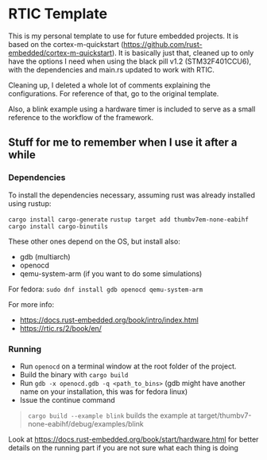 # RTIC Template

This is my personal template to use for future embedded projects. It is based
on the cortex-m-quickstart (https://github.com/rust-embedded/cortex-m-quickstart).
It is basically just that, cleaned up to only have the options I need when
using the black pill v1.2 (STM32F401CCU6), with the dependencies and main.rs
updated to work with RTIC.

Cleaning up, I deleted a whole lot of comments explaining the configurations.
For reference of that, go to the original template.

Also, a blink example using a hardware timer is included to serve as a small
reference to the workflow of the framework.

## Stuff for me to remember when I use it after a while

### Dependencies

To install the dependencies necessary, assuming rust was already installed
using rustup:

```cargo install cargo-generate```
```rustup target add thumbv7em-none-eabihf```
```cargo install cargo-binutils```

These other ones depend on the OS, but install also:
- gdb (multiarch)
- openocd
- qemu-system-arm (if you want to do some simulations)

For fedora:
```sudo dnf install gdb openocd qemu-system-arm```

For more info:
- https://docs.rust-embedded.org/book/intro/index.html
- https://rtic.rs/2/book/en/

### Running

- Run ```openocd``` on a terminal window at the root folder of the project.
- Build the binary with ```cargo build```
- Run ```gdb -x openocd.gdb -q <path_to_bins>``` (gdb might have another
name on your installation, this was for fedora linux)
- Issue the continue command

> ```cargo build --example blink``` builds the example
> at target/thumbv7-none-eabihf/debug/examples/blink

Look at https://docs.rust-embedded.org/book/start/hardware.html for better
details on the running part if you are not sure what each thing is doing
